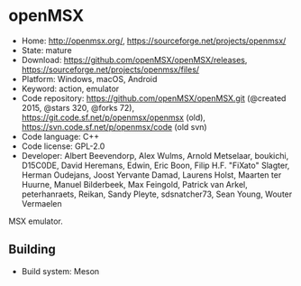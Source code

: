 # openMSX

- Home: http://openmsx.org/, https://sourceforge.net/projects/openmsx/
- State: mature
- Download: https://github.com/openMSX/openMSX/releases, https://sourceforge.net/projects/openmsx/files/
- Platform: Windows, macOS, Android
- Keyword: action, emulator
- Code repository: https://github.com/openMSX/openMSX.git (@created 2015, @stars 320, @forks 72), https://git.code.sf.net/p/openmsx/openmsx (old), https://svn.code.sf.net/p/openmsx/code (old svn)
- Code language: C++
- Code license: GPL-2.0
- Developer: Albert Beevendorp, Alex Wulms, Arnold Metselaar, boukichi, D15C0DE, David Heremans, Edwin, Eric Boon, Filip H.F. "FiXato" Slagter, Herman Oudejans, Joost Yervante Damad, Laurens Holst, Maarten ter Huurne, Manuel Bilderbeek, Max Feingold, Patrick van Arkel, peterhanraets, Reikan, Sandy Pleyte, sdsnatcher73, Sean Young, Wouter Vermaelen

MSX emulator.

## Building

- Build system: Meson
